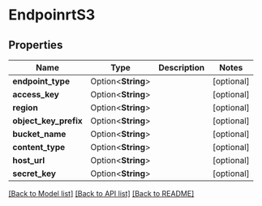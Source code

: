 # EndpoinrtS3

## Properties

Name | Type | Description | Notes
------------ | ------------- | ------------- | -------------
**endpoint_type** | Option<**String**> |  | [optional]
**access_key** | Option<**String**> |  | [optional]
**region** | Option<**String**> |  | [optional]
**object_key_prefix** | Option<**String**> |  | [optional]
**bucket_name** | Option<**String**> |  | [optional]
**content_type** | Option<**String**> |  | [optional]
**host_url** | Option<**String**> |  | [optional]
**secret_key** | Option<**String**> |  | [optional]

[[Back to Model list]](../README.md#documentation-for-models) [[Back to API list]](../README.md#documentation-for-api-endpoints) [[Back to README]](../README.md)



